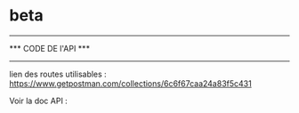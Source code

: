 # beta
*****************************************
***        CODE DE l'API              ***   
*****************************************
lien des routes utilisables : 
https://www.getpostman.com/collections/6c6f67caa24a83f5c431

Voir la doc API : 

